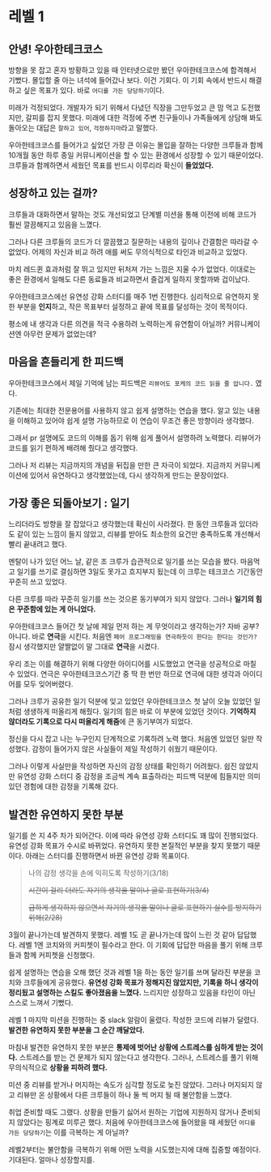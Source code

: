 # 레벨 1

## 안녕! 우아한테크코스

방향을 못 잡고 혼자 방황하고 있을 때 인터넷으로만 봤던 우아한테크코스에 합격해서 기뻤다. 몰입할 줄 아는 녀석에 들어갔나 보다. 이건 기회다. 이 기회 속에서 반드시 해결하고 싶은 목표가 있다. 바로 `어디를 가든 당당하기`이다.

미래가 걱정되었다. 개발자가 되기 위해서 다녔던 직장을 그만두었고 큰 맘 먹고 도전했지만, 갈피를 잡지 못했다. 미래에 대한 걱정에 주변 친구들이나 가족들에게 상담해 봐도 돌아오는 대답은 `잘하고 있어`, `걱정하지마`라고 말했다.

우아한테크코스를 들어가고 싶었던 가장 큰 이유는 몰입을 잘하는 다양한 크루들과 함께 10개월 동안 하루 종일 커뮤니케이션을 할 수 있는 환경에서 성장할 수 있기 때문이었다. 크루들과 함께하면서 세웠던 목표를 반드시 이루리라 확신이 **들었었다.**

## 성장하고 있는 걸까?

크루들과 대화하면서 말하는 것도 개선되었고 단계별 미션을 통해 이전에 비해 코드가 훨씬 깔끔해지고 있음을 느꼈다.

그러나 다른 크루들의 코드가 더 깔끔했고 질문하는 내용의 깊이나 간결함은 따라갈 수 없었다. 어제의 자신과 비교 하려 애를 써도 무의식적으로 타인과 비교하고 있었다.

마치 레드퀸 효과처럼 잘 뛰고 있지만 뒤처져 가는 느낌은 지울 수가 없었다. 이대로는 좋은 환경에서 일해도 다른 동료들과 비교하면서 즐겁게 일하지 못할까봐 겁이났다.

우아한테크코스에선 유연성 강화 스터디를 매주 1번 진행한다. 심리적으로 유연하지 못한 부분을 **인지**하고, 작은 목표부터 설정하고 끝에 목표를 달성하는 것이 목적이다.

평소에 내 생각과 다른 의견을 적극 수용하려 노력하는게 유연함이 아닐까? 커뮤니케이션엔 아무런 문제가 없었는데?

## 마음을 흔들리게 한 피드백

우아한테크코스에서 제일 기억에 남는 피드백은 `리뷰어도 포케의 코드 읽을 줄 압니다.` 였다.

기존에는 최대한 전문용어를 사용하지 않고 쉽게 설명하는 연습을 했다. 알고 있는 내용을 이해하고 있어야 쉽게 설명 가능하므로 이 연습이 무조건 좋은 방향이라 생각했다.

그래서 pr 설명에도 코드의 이해를 돕기 위해 쉽게 풀어서 설명하려 노력했다. 리뷰어가 코드를 읽기 편하게 배려해 줬다고 생각했다.

그러나 저 리뷰는 지금까지의 개념을 뒤집을 만한 큰 자극이 되었다. 지금까지 커뮤니케이션에 있어서 유연하다고 생각했었는데, 다시 생각하게 만드는 문장이었다.

## 가장 좋은 되돌아보기 : 일기

느리더라도 방향을 잘 잡았다고 생각했는데 확신이 사라졌다. 한 동안 크루들과 있더라도 같이 있는 느낌이 들지 않았고, 리뷰를 받아도 최소한의 요건만 충족하도록 개선해서 빨리 끝내려고 했다.

멘탈이 나가 있던 어느 날, 같은 조 크루가 습관적으로 일기를 쓰는 모습을 봤다. 마음먹고 일기를 쓰기로 결심하면 3일도 못가고 흐지부지 됬는데 이 크루는 테크코스 기간동안 꾸준히 쓰고 있었다.

다른 크루를 따라 꾸준히 일기를 쓰는 것으론 동기부여가 되지 않았다. 그러나 **일기의 힘은 꾸준함에 있는 게 아니었다.**

우아한테크코스 들어간 첫 날에 제일 먼저 하는 게 무엇이라고 생각하는가? 자바 공부? 아니다. 바로 **연극**을 시킨다. 처음엔 `페어 프로그래밍을 연극하듯이 한다는 한다는 것인가?` 잠시 생각했지만 얄짤없이 말 그대로 **연극**을 시켰다.

우리 조는 이를 해결하기 위해 다양한 아이디어를 시도했었고 연극을 성공적으로 마칠 수 있었다. 연극은 우아한테크코스기간 중 딱 한 번만 하므로 연극에 대한 생각과 아이디어를 모두 잊어버렸다.

그러나 크루가 공유한 일기 덕분에 잊고 있었던 우아한테크코스 첫 날이 오늘 있었던 일처럼 생생하게 떠올리게 해줬다. 일기의 힘은 바로 이 부분에 있었던 것이다. **기억하지 않더라도 기록으로 다시 떠올리게 해줌**에 큰 동기부여가 되었다.

정신을 다시 잡고 나는 누구인지 단계적으로 기록하려 노력 했다. 처음엔 있었던 일만 작성했다. 감정이 들어가지 않은 사실들이 제일 작성하기 쉬웠기 때문이다.

그러나 이렇게 사실만을 작성하면 자신의 감정 상태를 확인하기 어려웠다. 쉽진 않았지만 유연성 강화 스터디 중 감정을 조금씩 계속 표출하라는 피드백 덕분에 힘들지만 의미 있던 경험에 대한 감정을 기록해 갔다.

## 발견한 유연하지 못한 부분

일기를 쓴 지 4주 차가 되어간다. 이에 따라 유연성 강화 스터디도 꽤 많이 진행되었다. 유연성 강화 목표가 수시로 바뀌었다. 유연하지 못한 본질적인 부분을 찾지 못했기 때문이다. 아래는 스터디를 진행하면서 바뀐 유연성 강화 목표이다.

> 나의 감정 생각을 손에 익히도록 작성하기(3/18)
>
> ~~시간이 걸리 더라도 자기의 생각을 말이나 글로 표현하기(3/4)~~
>
> ~~급하게 생각하지 않으면서 자기의 생각을 말이나 글로 표현하기 실수를 방지하기 위해(2/28)~~

3월이 끝나가는데 발견하지 못했다. 레벨 1도 곧 끝나가는데 많이 느린 것 같아 답답했다. 레벨 1엔 코치와의 커피쳇이 필수라고 한다. 이 기회에 답답한 마음을 풀기 위해 크루들과 함께 커피쳇을 신청했다.

쉽게 설명하는 연습을 오해 했던 것과 레벨 1을 하는 동안 일기를 쓰며 달라진 부분을 코치와 크루들에게 공유했다. **유연성 강화 목표가 정해지진 않았지만, 기록을 하니 생각이 정리됬고 설명하는 스킬도 좋아졌음을 느꼈다.** 느리지만 성장하고 있음을 타인이 아닌 스스로 느껴서 기뻤다.

레벨 1 마지막 미션을 진행하는 중 slack 알람이 울렸다. 작성한 코드에 리뷰가 달렸다. **발견한 유연하지 못한 부분을 그 순간 깨달았다.**

마침내 발견한 유연하지 못한 부분은 **통제에 벗어난 상황에 스트레스를 심하게 받는 것이다.** 스트레스를 받는 건 문제가 되지 않는다고 생각한다. 그러나, 스트레스를 풀기 위해 무의식적으로 **상황을 피하려 했다.**

미션 중 리뷰를 받거나 머지하는 속도가 심각할 정도로 늦진 않았다. 그러나 머지되지 않고 리뷰만 온 상황에서 다른 크루들이 하나 둘 씩 머지 될 때 불안함을 느꼈다.

취업 준비할 때도 그랬다. 상황을 만들기 싫어서 원하는 기업에 지원하지 않거나 준비되지 않았다는 핑계로 미루곤 했다. 처음에 우아한테크코스에 들어왔을 때 세웠던 `어디를 가든 당당하기`는 이를 극복하는 게 아닐까?

레벨2부터는 불안함을 극복하기 위해 어떤 노력을 시도했는지에 대해 집중할 예정이다. 기대된다. 얼마나 성장할지를.
